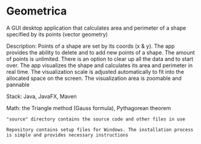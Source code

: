# Geometrica
A GUI desktop application that calculates area and perimeter of a shape specified by its points (vector geometry)

Description:
Points of a shape are set by its coords (x & y). The app provides the ability to delete and to add new points of a shape. The amount of points is unlimited. There is an option to clear up all the data and to start over. 
The app visualizes the shape and calculates its area and perimeter in real time. The visualization scale is adjusted automatically to fit into the allocated space on the screen. The visualization area is zoomable and pannable

Stack: Java, JavaFX, Maven

Math: the Triangle method (Gauss formula), Pythagorean theorem

	"source" directory contains the source code and other files in use
 
 	Repository contains setup files for Windows. The installation process is simple and provides necessary instructions
